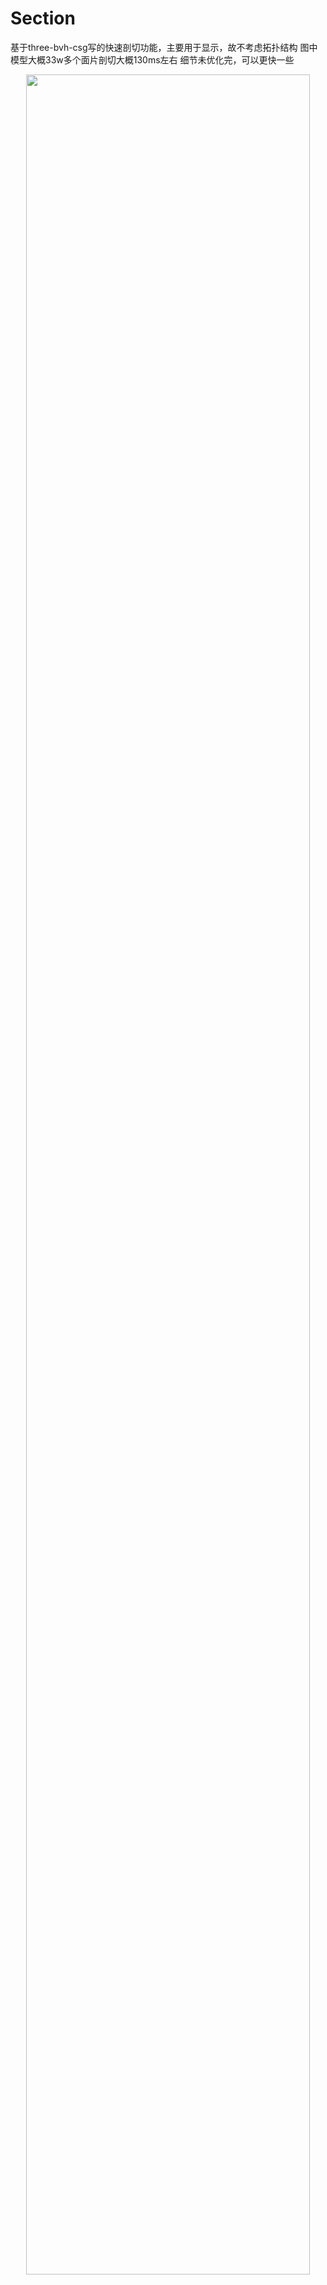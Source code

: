 # Section
基于three-bvh-csg写的快速剖切功能，主要用于显示，故不考虑拓扑结构
图中模型大概33w多个面片剖切大概130ms左右 细节未优化完，可以更快一些
<p align="center">
  <img src="image/show.gif" align="center" width="95%">
</p>
